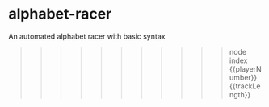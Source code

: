 # alphabet-racer

An automated alphabet racer with basic syntax

<!--  Hit Your Terminal -->

>>>>>>>>>>>  node index {{playerNumber}} {{trackLength}}
